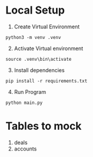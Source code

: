 # Local Setup

1. Create Virtual Environment

```
python3 -m venv .venv
```

2. Activate Virtual environment

```
source .venv\bin\activate
```

3. Install dependencies

```
pip install -r requirements.txt
```

4. Run Program

```
python main.py

```

# Tables to mock

1. deals
2. accounts

